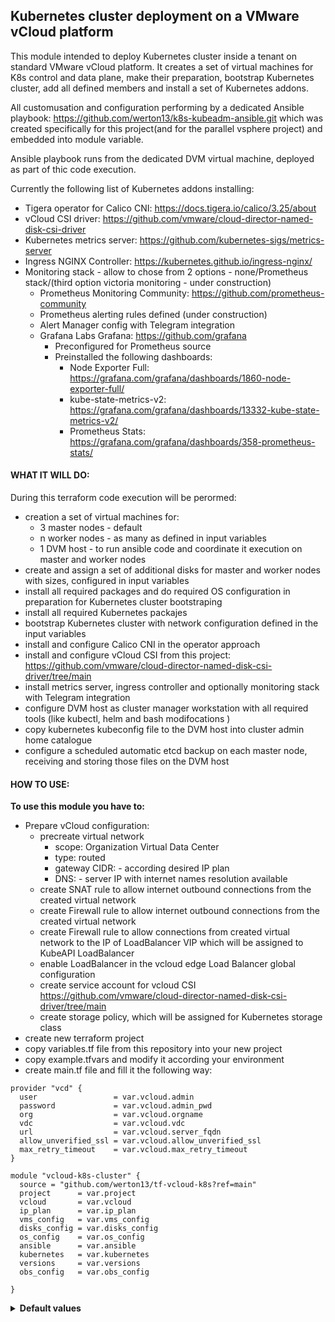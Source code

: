 ## Kubernetes cluster deployment on a VMware vCloud platform

This module intended to deploy Kubernetes cluster inside a tenant on standard VMware vCloud platform.
It  creates a set of virtual machines for K8s control and data plane, make their preparation, bootstrap Kubernetes cluster, add all defined members and install a set of Kubernetes addons.

All customusation and configuration performing by a dedicated Ansible playbook: https://github.com/werton13/k8s-kubeadm-ansible.git which was  created specifically for this project(and for the parallel vsphere project) and embedded into module variable.

Ansible playbook runs from the dedicated DVM virtual machine, deployed as part of thic code execution.

Currently the following list of Kubernetes addons installing:


  - Tigera operator for Calico CNI: https://docs.tigera.io/calico/3.25/about
  - vCloud CSI driver: https://github.com/vmware/cloud-director-named-disk-csi-driver
  - Kubernetes metrics server: https://github.com/kubernetes-sigs/metrics-server
  - Ingress NGINX Controller:  https://kubernetes.github.io/ingress-nginx/
  - Monitoring stack - allow to chose from 2 options - none/Prometheus stack/(third option victoria monitoring - under construction)
    - Prometheus Monitoring Community: https://github.com/prometheus-community
    * Prometheus alerting rules defined (under construction)
    * Alert Manager config with Telegram integration
    - Grafana Labs Grafana: https://github.com/grafana
      * Preconfigured for Prometheus source
      * Preinstalled the following dashboards:
        + Node Exporter Full: https://grafana.com/grafana/dashboards/1860-node-exporter-full/
        + kube-state-metrics-v2: https://grafana.com/grafana/dashboards/13332-kube-state-metrics-v2/
        + Prometheus Stats: https://grafana.com/grafana/dashboards/358-prometheus-stats/


#### WHAT IT WILL DO:

During this terraform code execution will be perormed:
 - creation a set of virtual machines for:
   - 3 master nodes - default
   - n worker nodes - as many as defined in input variables
   - 1 DVM host - to run ansible code and coordinate it execution on master and worker nodes
 - create and assign a set of additional disks for master and worker nodes with sizes, configured in input variables
 - install all required packages and do required OS configuration in preparation for Kubernetes cluster bootstraping
 - install all required Kubernetes packajes
 - bootstrap Kubernetes cluster with network configuration defined in the input variables
 - install and configure Calico CNI in the operator approach
 - install and configure vCloud CSI from this project: https://github.com/vmware/cloud-director-named-disk-csi-driver/tree/main
 - install metrics server, ingress controller and optionally monitoring stack with Telegram integration
 - configure DVM host as cluster manager workstation with all required tools (like kubectl, helm and bash modifocations )
 - copy kubernetes kubeconfig file to the DVM host into cluster admin home catalogue
 - configure a scheduled automatic etcd backup on each master node, receiving and storing  those files on the DVM host
 


#### HOW TO USE:

<b>To use this module you have to: </b>

- Prepare vCloud configuration:
  - precreate virtual network
    * scope: Organization Virtual Data Center
    * type: routed
    * gateway CIDR: - according desired IP plan
    * DNS: - server IP with internet names resolution available
  - create SNAT rule to allow internet outbound connections from the created virtual network
  - create Firewall rule to allow internet outbound connections from the created virtual network
  - create Firewall rule to allow  connections from  created virtual network to the IP of LoadBalancer VIP which will be assigned to KubeAPI LoadBalancer
  - enable LoadBalancer in the vcloud edge Load Balancer global configuration
  - create service account for vcloud CSI https://github.com/vmware/cloud-director-named-disk-csi-driver/tree/main
  - create storage policy, which will be assigned for Kubernetes storage class 
- create new terraform project
- copy variables.tf file from this repository into your new project
- copy example.tfvars and modify it according your environment
- create main.tf file and fill it the following way:


```hcl
provider "vcd" {
  user                 = var.vcloud.admin
  password             = var.vcloud.admin_pwd
  org                  = var.vcloud.orgname
  vdc                  = var.vcloud.vdc
  url                  = var.vcloud.server_fqdn
  allow_unverified_ssl = var.vcloud.allow_unverified_ssl
  max_retry_timeout    = var.vcloud.max_retry_timeout
}

module "vcloud-k8s-cluster" {
  source = "github.com/werton13/tf-vcloud-k8s?ref=main"
  project      = var.project
  vcloud       = var.vcloud
  ip_plan      = var.ip_plan
  vms_config   = var.vms_config
  disks_config = var.disks_config
  os_config    = var.os_config
  ansible      = var.ansible
  kubernetes   = var.kubernetes
  versions     = var.versions
  obs_config   = var.obs_config

}

```
<details>
  <summary><b>Default values</b></summary>

```  
vcloud_allow_unverified_ssl = "true"
vcloud_max_retry_timeout    = "240"
under construction ...
```
 
</details>